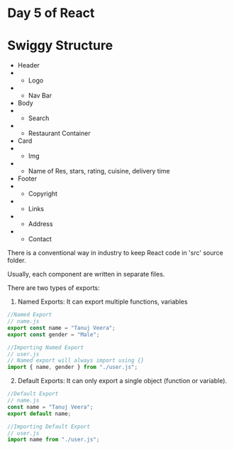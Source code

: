 # Day 5 of React

# Swiggy Structure

- Header
- - Logo
- - Nav Bar
- Body
- - Search
- - Restaurant Container
- Card
- - Img
- - Name of Res, stars, rating, cuisine, delivery time
- Footer
- - Copyright
- - Links
- - Address
- - Contact

There is a conventional way in industry to keep React code in 'src' source folder.

Usually, each component are written in separate files.

There are two types of exports:

1. Named Exports: It can export multiple functions, variables

```js
//Named Export
// name.js
export const name = "Tanuj Veera";
export const gender = "Male";

//Importing Named Export
// user.js
// Named export will always import using {}
import { name, gender } from "./user.js";
```

2. Default Exports: It can only export a single object (function or variable).

```js
//Default Export
// name.js
const name = "Tanuj Veera";
export default name;

//Importing Default Export
// user.js
import name from "./user.js";
```
